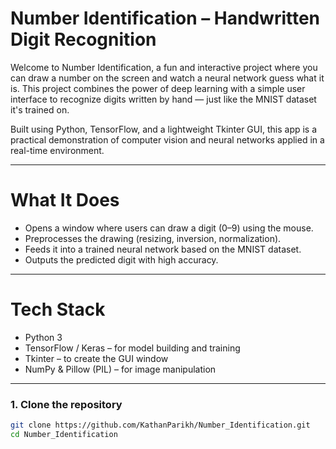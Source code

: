 # Number Identification – Handwritten Digit Recognition

Welcome to Number Identification, a fun and interactive project where you can draw a number on the screen and watch a neural network guess what it is. This project combines the power of deep learning with a simple user interface to recognize digits written by hand — just like the MNIST dataset it's trained on.

Built using Python, TensorFlow, and a lightweight Tkinter GUI, this app is a practical demonstration of computer vision and neural networks applied in a real-time environment.

---

# What It Does

- Opens a window where users can draw a digit (0–9) using the mouse.
- Preprocesses the drawing (resizing, inversion, normalization).
- Feeds it into a trained neural network based on the MNIST dataset.
- Outputs the predicted digit with high accuracy.

---

# Tech Stack

- Python 3
- TensorFlow / Keras – for model building and training
- Tkinter – to create the GUI window
- NumPy & Pillow (PIL) – for image manipulation

---

### 1. Clone the repository

```bash
git clone https://github.com/KathanParikh/Number_Identification.git
cd Number_Identification
